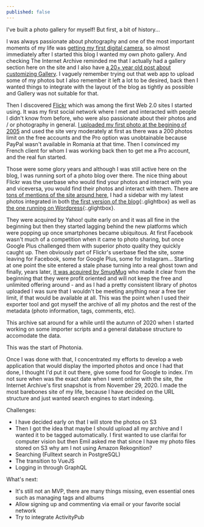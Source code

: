 ```yaml
---
published: false
---
```

I've built a photo gallery for myself! But first, a bit of history...

I was always passionate about photography and one of the most important moments of my life was [getting my first digital camera](https://www.rusiczki.net/2012/05/17/aventuri-in-fotografia-digitala/), so almost immediately after I started this blog I wanted my own photo gallery. And checking The Internet Archive reminded me that I actually had a gallery section here on the site and I also have [a 20+ year old post about customizing Gallery](https://www.rusiczki.net/2003/02/19/gallery/). I vaguely remember trying out that web app to upload some of my photos but I also remember it left a lot to be desired, back then I wanted things to integrate with the layout of the blog as tightly as possible and Gallery was not suitable for that.

Then I discovered [Flickr](https://www.flickr.com/) which was among the first Web 2.0 sites I started using. It was my first social network where I met and interacted with people I didn't know from before, who were also passionate about their photos and / or photography in general. [I uploaded my first photo at the begining of 2005](https://photos.rusiczki.net/photos/4555559) and used the site very moderately at first as there was a 200 photos limit on the free accounts and the Pro option was unobtainable because PayPal wasn't available in Romania at that time. Then I convinced my French client for whom I was working back then to get me a Pro account, and the real fun started.

Those were some glory years and although I was still active here on the blog, I was running sort of a photo blog over there. The nice thing about Flickr was the userbase who would find your photos and interact with you and viceversa, you would find their photos and interact with them. There are [tons of mentions of the site around here](https://www.rusiczki.net/search/?janosrusiczki%5Bquery%5D=flickr), I had a sidebar with my latest photos integrated in both [the first version of the blog](https://content.rusiczki.net/2023/05/weblog-screenshot-2009-01-24.png){:.glightbox} as well as [the one running on Wordpress](https://content.rusiczki.net/2022/12/weblog-screenshot-2009-04-10.png){:.glightbox}.

They were acquired by Yahoo! quite early on and it was all fine in the beginning but then they started lagging behind the new platforms which were popping up once smartphones became ubiquitous. At first Facebook wasn't much of a competition when it came to photo sharing, but once Google Plus challenged them with superior photo quality they quickly caught up. Then obviously part of Flickr's userbase fled the site, some leaving for Facebook, some for Google Plus, some for Instagram... Starting at one point the site entered a stale phase turning into a real ghost town and finally, years later, [it was acquired by SmugMug](https://techcrunch.com/2018/04/20/smugmug-acquires-flickr/) who made it clear from the beginning that they were profit oriented and will not keep the free and unlimited offering around - and as I had a pretty consistent library of photos uploaded I was sure that I wouldn't be meeting anything near a free tier limit, if that would be available at all. This was the point when I used their exporter tool and got myself the archive of all my photos and the rest of the metadata (photo information, tags, comments, etc).

This archive sat around for a while until the autumn of 2020 when I started working on some importer scripts and a general database structure to accomodate the data.

This was the start of Photonia.

Once I was done with that, I concentrated my efforts to develop a web application that would display the imported photos and once I had that done, I thought I'd put it out there, give some food for Google to index. I'm not sure when was the exact date when I went online with the site, the Internet Archive's first snapshot is from November 29, 2020. I made the most barebones site of my life, because I have decided on the URL structure and just wanted search engines to start indexing.

Challenges:

- I have decided early on that I will store the photos on S3
- Then I got the idea that maybe I should upload all my archive and I wanted it to be tagged automatically. I first wanted to use clarifai for computer vision but then Emil asked me that since I have my photo files stored on S3 why am I not using Amazon Rekognition?
- Searching (Fulltext search in PostgreSQL)
- The transition to VueJS
- Logging in through GraphQL

What's next:

- It's still not an MVP, there are many things missing, even essential ones such as managing tags and albums
- Allow signing up and commenting via email or your favorite social network
- Try to integrate ActivityPub

